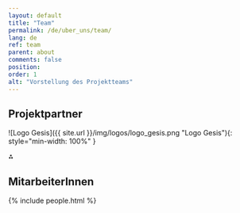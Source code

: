 ```yaml
---
layout: default
title: "Team"
permalink: /de/uber_uns/team/
lang: de
ref: team
parent: about
comments: false
position:
order: 1
alt: "Vorstellung des Projektteams"
---
```


## Projektpartner
![Logo Gesis]({{ site.url }}/img/logos/logo_gesis.png "Logo Gesis"){: style="min-width: 100%" }

<span>&#8258;</span>

## MitarbeiterInnen

{% include people.html %}
